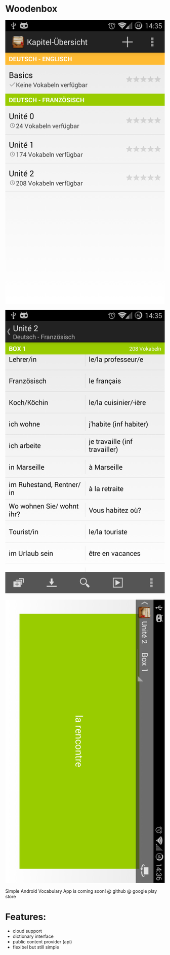 Woodenbox
=========

![Alt text](screen_0.png)&nbsp;
![Alt text](screen_1.png)&nbsp;
![Alt text](screen_2.png)

Simple Android Vocabulary App is coming soon!
@ github
@ google play store

Features:
=========
 * cloud support
 * dictionary interface
 * public content provider (api)
 * flexibel but still simple

